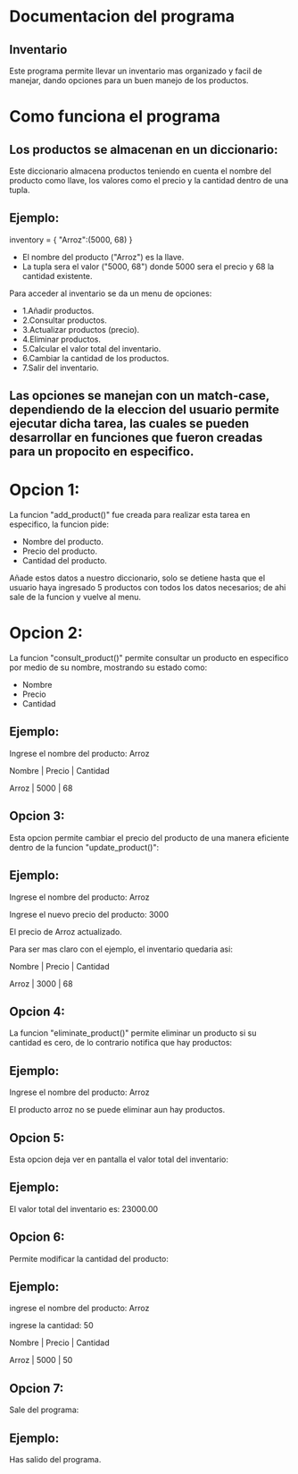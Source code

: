 # Documentacion del programa
## Inventario
Este programa permite llevar un inventario mas organizado y facil de manejar, dando opciones para un buen manejo de los productos.

# Como funciona el programa
## Los productos se almacenan en un diccionario:
Este diccionario almacena productos teniendo en cuenta el nombre del producto como llave, los valores como el precio y la cantidad dentro de una tupla.
## Ejemplo:
inventory = {
        "Arroz":(5000, 68)
}
- El nombre del producto ("Arroz") es la llave.
- La tupla sera el valor ("5000, 68") donde 5000 sera el precio y 68 la cantidad existente.

Para acceder al inventario se da un menu de opciones:
- 1.Añadir productos.
- 2.Consultar productos.
- 3.Actualizar productos (precio).
- 4.Eliminar productos.
- 5.Calcular el valor total del inventario.
- 6.Cambiar la cantidad de los productos.
- 7.Salir del inventario.

## Las opciones se manejan con un match-case, dependiendo de la eleccion del usuario permite ejecutar dicha tarea, las cuales se pueden desarrollar en funciones que fueron creadas para un propocito en especifico.

# Opcion 1:
La funcion "add_product()" fue creada para realizar esta tarea en especifico, la funcion pide:
- Nombre del producto.
- Precio del producto.
- Cantidad del producto.

Añade estos datos a nuestro diccionario, solo se detiene hasta que el usuario haya ingresado 5 productos con todos los datos necesarios; de ahi sale de la funcion y vuelve al menu.


# Opcion 2:
La funcion "consult_product()" permite consultar un producto en especifico por medio de su nombre, mostrando su estado como:
- Nombre
- Precio
- Cantidad

## Ejemplo:
Ingrese el nombre del producto: Arroz


Nombre | Precio | Cantidad

Arroz  | 5000   | 68



## Opcion 3:
Esta opcion permite cambiar el precio del producto de una manera eficiente dentro de la funcion "update_product()":

## Ejemplo:
Ingrese el nombre del producto: Arroz

Ingrese el nuevo precio del producto: 3000

El precio de Arroz actualizado.


Para ser mas claro con el ejemplo, el inventario quedaria asi:

Nombre | Precio | Cantidad

Arroz  | 3000   | 68



## Opcion 4:
La funcion "eliminate_product()" permite eliminar un producto si su cantidad es cero, de lo contrario notifica que hay productos:

## Ejemplo:
Ingrese el nombre del producto: Arroz


El producto arroz no se puede eliminar aun hay productos.



## Opcion 5:
Esta opcion deja ver en pantalla el valor total del inventario:
## Ejemplo:


El valor total del inventario es: 23000.00


## Opcion 6:
Permite modificar la cantidad del producto:

## Ejemplo:

ingrese el nombre del producto: Arroz


ingrese la cantidad: 50


Nombre | Precio | Cantidad

Arroz  | 5000   | 50


## Opcion 7:
Sale del programa:

## Ejemplo:

Has salido del programa.





















